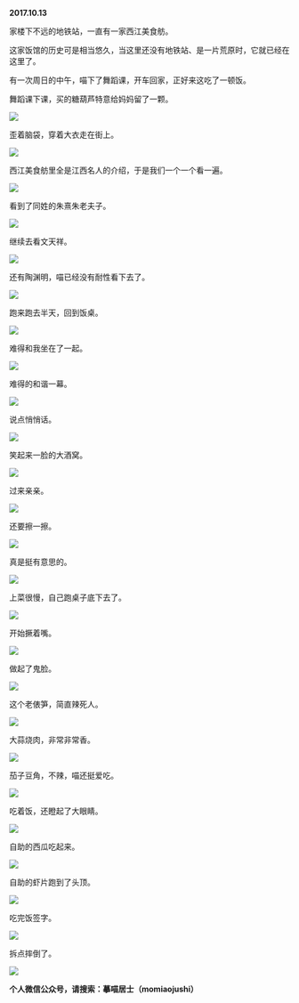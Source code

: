 
          
            
**2017.10.13**

家楼下不远的地铁站，一直有一家西江美食舫。

这家饭馆的历史可是相当悠久，当这里还没有地铁站、是一片荒原时，它就已经在这里了。

有一次周日的中午，喵下了舞蹈课，开车回家，正好来这吃了一顿饭。

舞蹈课下课，买的糖葫芦特意给妈妈留了一颗。




![](//upload-images.jianshu.io/upload_images/51001-da93a028df234ba8.jpg)




歪着脑袋，穿着大衣走在街上。




![](//upload-images.jianshu.io/upload_images/51001-11293453d2d375dd.jpg)




西江美食舫里全是江西名人的介绍，于是我们一个一个看一遍。




![](//upload-images.jianshu.io/upload_images/51001-36a2293172e499e6.jpg)




看到了同姓的朱熹朱老夫子。




![](//upload-images.jianshu.io/upload_images/51001-fcbf69dc8a998b16.jpg)




继续去看文天祥。




![](//upload-images.jianshu.io/upload_images/51001-3368eaec68513747.jpg)




还有陶渊明，喵已经没有耐性看下去了。




![](//upload-images.jianshu.io/upload_images/51001-b2de8181e48c311e.jpg)




跑来跑去半天，回到饭桌。




![](//upload-images.jianshu.io/upload_images/51001-a29973c9f4b2f774.jpg)




难得和我坐在了一起。




![](//upload-images.jianshu.io/upload_images/51001-75aef9df5f935bec.jpg)




难得的和谐一幕。




![](//upload-images.jianshu.io/upload_images/51001-842cddf95044089e.jpg)




说点悄悄话。




![](//upload-images.jianshu.io/upload_images/51001-bf97a8cdcb75e165.jpg)




笑起来一脸的大酒窝。




![](//upload-images.jianshu.io/upload_images/51001-8d88be6f757240eb.jpg)




过来亲亲。




![](//upload-images.jianshu.io/upload_images/51001-63d080fc252a8c76.jpg)




还要擦一擦。




![](//upload-images.jianshu.io/upload_images/51001-d61c176135ce0e1a.jpg)




真是挺有意思的。




![](//upload-images.jianshu.io/upload_images/51001-342b578b9aed9c38.jpg)




上菜很慢，自己跑桌子底下去了。




![](//upload-images.jianshu.io/upload_images/51001-31c4723d5b995848.jpg)




开始撅着嘴。




![](//upload-images.jianshu.io/upload_images/51001-9e83a39d6f47c9a6.jpg)




做起了鬼脸。




![](//upload-images.jianshu.io/upload_images/51001-ed60bea2e9f54064.jpg)




这个老俵笋，简直辣死人。




![](//upload-images.jianshu.io/upload_images/51001-a207d0201cba324a.jpg)




大蒜烧肉，非常非常香。




![](//upload-images.jianshu.io/upload_images/51001-b58fcc95001d0b7e.jpg)




茄子豆角，不辣，喵还挺爱吃。




![](//upload-images.jianshu.io/upload_images/51001-97d0fb96302baba6.jpg)




吃着饭，还瞪起了大眼睛。




![](//upload-images.jianshu.io/upload_images/51001-8ec961ff412aabf8.jpg)




自助的西瓜吃起来。




![](//upload-images.jianshu.io/upload_images/51001-fc4a195a4938e4a3.jpg)




自助的虾片跑到了头顶。




![](//upload-images.jianshu.io/upload_images/51001-de70a02b39ea7556.jpg)




吃完饭签字。




![](//upload-images.jianshu.io/upload_images/51001-5b85752d7bf6efef.jpg)




拆点摔倒了。




![](//upload-images.jianshu.io/upload_images/51001-dee317f8cf02d52d.jpg)





**个人微信公众号，请搜索：摹喵居士（momiaojushi）**

          
        